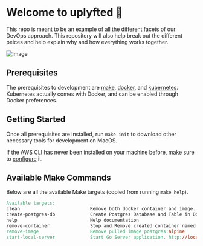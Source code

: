 # Welcome to uplyfted 👋

This repo is meant to be an example of all the different facets of our DevOps approach. This repository will also help break out the different peices and help explain why and how everything works together.

![image](https://user-images.githubusercontent.com/31123803/66063172-b2d6fe00-e4f7-11e9-8974-3bc2e0284e5b.png)

## Prerequisites

The prerequisites to development are [make](https://www.gnu.org/software/make/),
[docker](https://www.docker.com/), and [kubernetes](https://kubernetes.io/).
Kubernetes actually comes with Docker, and can be enabled through Docker preferences.

## Getting Started

Once all prerequisites are installed, run `make init` to download other necessary tools for development on MacOS.

If the AWS CLI has never been installed on your machine before,
make sure to [configure](https://docs.aws.amazon.com/eks/latest/userguide/getting-started-eksctl.html#configure-awscli) it.

## Available Make Commands

Below are all the available Make targets (copied from running `make help`).

```makefile
Available targets:
clean                          Remove both docker container and image.
create-postgres-db             Create Postgres Database and Table in Docker
help                           Help documentation
remove-container               Stop and Remove created container named infrastack-postgres
remove-image                   Remove pulled image postgres:alpine
start-local-server             Start Go Server application. http://localhost:8080/api/v1/users
```

